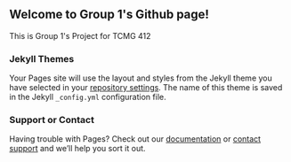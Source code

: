 ## Welcome to Group 1's Github page!

This is Group 1's Project for TCMG 412

### Jekyll Themes

Your Pages site will use the layout and styles from the Jekyll theme you have selected in your [repository settings](https://github.com/aibo14/pelicangroup1/settings). The name of this theme is saved in the Jekyll `_config.yml` configuration file.

### Support or Contact

Having trouble with Pages? Check out our [documentation](https://help.github.com/categories/github-pages-basics/) or [contact support](https://github.com/contact) and we’ll help you sort it out.

